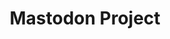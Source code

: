 ---
codehost: https://github.com/https://github.com/tootsuite/mastodon
guide: https://joinmastodon.org/branding
images:
- joinmastodon-tile.svg
logohandle: joinmastodon
sort: mastodon
title: Mastodon Project
website: https://joinmastodon.org/
---
